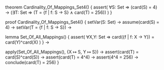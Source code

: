 theorem Cardinality_Of_Mappings_Set4() {
  assert(
    ∀S: Set ⇒
    (card(S) = 4) →
    (∃T: Set ⇒ (T = {f | f: S → S} ∧ card(T) = 256))
  )
}

proof Cardinality_Of_Mappings_Set4() {
  setVar(S: Set) →
  assume(card(S) = 4) →
  setVar(T = {f | f: S → S}) →
  
  lemma Set_Of_All_Mappings() {
    assert(
      ∀X,Y: Set ⇒
      card({f | f: X → Y}) = card(Y)^card(X)
    )
  } →
  
  apply(Set_Of_All_Mappings(), {X ↦ S, Y ↦ S}) →
  assert(card(T) = card(S)^card(S)) →
  assert(card(T) = 4^4) →
  assert(4^4 = 256) →
  conclude(card(T) = 256)
}